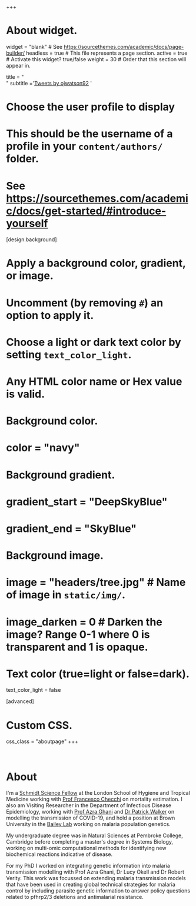 +++
# About widget.
widget = "blank"  # See https://sourcethemes.com/academic/docs/page-builder/
headless = true  # This file represents a page section.
active = true  # Activate this widget? true/false
weight = 30  # Order that this section will appear in.

title = "<br>"
subtitle ='<a class="twitter-timeline" data-height="600" href="https://twitter.com/ojwatson92?ref_src=twsrc%5Etfw">Tweets by ojwatson92</a> <script async src="https://platform.twitter.com/widgets.js" charset="utf-8"></script>'

# Choose the user profile to display
# This should be the username of a profile in your `content/authors/` folder.
# See https://sourcethemes.com/academic/docs/get-started/#introduce-yourself

[design.background]
  # Apply a background color, gradient, or image.
  #   Uncomment (by removing `#`) an option to apply it.
  #   Choose a light or dark text color by setting `text_color_light`.
  #   Any HTML color name or Hex value is valid.

  # Background color.
  # color = "navy"
  
  # Background gradient.
  # gradient_start = "DeepSkyBlue"
  # gradient_end = "SkyBlue"
  
  # Background image.
  #  image = "headers/tree.jpg"  # Name of image in `static/img/`.
  #  image_darken = 0  # Darken the image? Range 0-1 where 0 is transparent and 1 is opaque.

  # Text color (true=light or false=dark).
  text_color_light = false

[advanced]
 # Custom CSS. 
css_class = "aboutpage"
+++

<br>

# About

I'm a [Schmidt Science Fellow](https://schmidtsciencefellows.org/) at the London School of Hygiene and Tropical Medicine working with [Prof Francesco Checchi](https://www.lshtm.ac.uk/aboutus/people/checchi.francesco) on mortality estimation. I also am Visiting Researcher in the Department of Infectious Disease Epidemiology, working with [Prof Azra Ghani](https://www.imperial.ac.uk/people/a.ghani) and [Dr Patrick Walker](https://www.imperial.ac.uk/people/patrick.walker06) on modelling the transmission of COVID-19, and hold a position at Brown University in the [Bailey Lab](http://www.baileylab.org/) working on malaria population genetics.  

My undergraduate degree was in Natural Sciences at Pembroke College, Cambridge before completing a master's degree in Systems Biology, working on multi-omic computational methods for identifying new biochemical reactions indicative of disease.

For my PhD I worked on integrating genetic information into malaria transmission modelling with Prof Azra Ghani, Dr Lucy Okell and Dr Robert Verity. This work was focussed on extending malaria transmission models that have been used in creating global technical strategies for malaria control by including parasite genetic information to answer policy questions related to pfhrp2/3 deletions and antimalarial resistance. 

